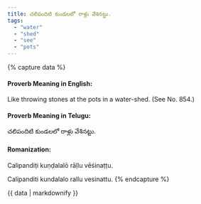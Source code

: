 ```yaml
---
title: చలిపందిటి కుండలలో రాళ్లు వేశినట్టు.
tags:
  - "water"
  - "shed"
  - "see"
  - "pots"
---
```


{% capture data %}
#### Proverb Meaning in English:
Like throwing stones at the pots in a water-shed.
(See No. 854.)

#### Proverb Meaning in Telugu:
చలిపందిటి కుండలలో రాళ్లు వేశినట్టు.

#### Romanization:
Calipandiṭi kuṇḍalalō rāḷlu vēśinaṭṭu.

Calipanditi kundalalo rallu vesinattu.
{% endcapture %}

{{ data | markdownify }}

